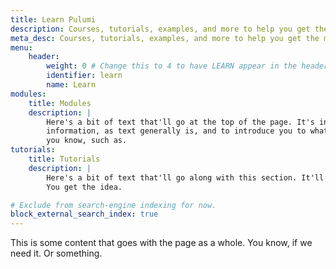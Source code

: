 ```yaml
---
title: Learn Pulumi
description: Courses, tutorials, examples, and more to help you get the most out of Pulumi.
meta_desc: Courses, tutorials, examples, and more to help you get the most out of Pulumi.
menu:
    header:
        weight: 0 # Change this to 4 to have LEARN appear in the header bar.
        identifier: learn
        name: Learn
modules:
    title: Modules
    description: |
        Here's a bit of text that'll go at the top of the page. It's intended to give you some
        information, as text generally is, and to introduce you to what you're looking at, and uh,
        you know, such as.
tutorials:
    title: Tutorials
    description: |
        Here's a bit of text that'll go along with this section. It'll have a little info, etc.
        You get the idea.

# Exclude from search-engine indexing for now.
block_external_search_index: true
---
```


This is some content that goes with the page as a whole. You know, if we need it. Or something.
